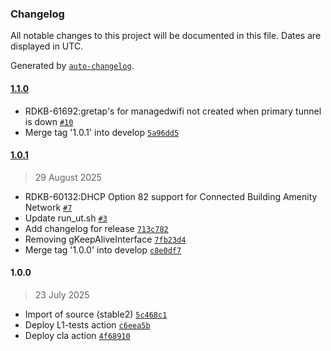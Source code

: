 ### Changelog

All notable changes to this project will be documented in this file. Dates are displayed in UTC.

Generated by [`auto-changelog`](https://github.com/CookPete/auto-changelog).

#### [1.1.0](https://github.com/rdkcentral/hotspot/compare/1.0.1...1.1.0)

- RDKB-61692:gretap's for managedwifi not created when primary tunnel is down [`#10`](https://github.com/rdkcentral/hotspot/pull/10)
- Merge tag '1.0.1' into develop [`5a96dd5`](https://github.com/rdkcentral/hotspot/commit/5a96dd5ea846b65db1698b15e84e2fa995d6d00e)

#### [1.0.1](https://github.com/rdkcentral/hotspot/compare/1.0.0...1.0.1)

> 29 August 2025

- RDKB-60132:DHCP Option 82 support for Connected Building Amenity Network [`#7`](https://github.com/rdkcentral/hotspot/pull/7)
- Update run_ut.sh [`#3`](https://github.com/rdkcentral/hotspot/pull/3)
- Add changelog for release [`713c782`](https://github.com/rdkcentral/hotspot/commit/713c7825651d6351b7cb4dfe544866400346d73e)
- Removing gKeepAliveInterface [`7fb23d4`](https://github.com/rdkcentral/hotspot/commit/7fb23d4a66c623f08196feda203e73687d606184)
- Merge tag '1.0.0' into develop [`c8e0df7`](https://github.com/rdkcentral/hotspot/commit/c8e0df73fa981ee03b9831747d507d32dcc9e8c3)

#### 1.0.0

> 23 July 2025

- Import of source (stable2) [`5c468c1`](https://github.com/rdkcentral/hotspot/commit/5c468c1c276e8c1a66ea827ac8abf6d06c683070)
- Deploy L1-tests action [`c6eea5b`](https://github.com/rdkcentral/hotspot/commit/c6eea5b41c0d4fc1e7534d341b63480b021188ea)
- Deploy cla action [`4f68910`](https://github.com/rdkcentral/hotspot/commit/4f6891075addb7681010cd32c033339041160900)
